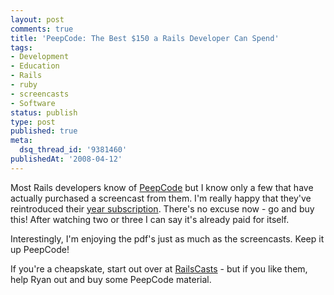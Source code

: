 ```yaml
---
layout: post
comments: true
title: 'PeepCode: The Best $150 a Rails Developer Can Spend'
tags:
- Development
- Education
- Rails
- ruby
- screencasts
- Software
status: publish
type: post
published: true
meta:
  dsq_thread_id: '9381460'
publishedAt: '2008-04-12'
---
```


Most Rails developers know of [PeepCode](https://www.peepcode.com) but I know only a few that have actually purchased a screencast from them. I'm really happy that they've reintroduced their [year subscription](https://peepcode.com/products/unlimited). There's no excuse now - go and buy this! After watching two or three I can say it's already paid for itself.

Interestingly, I'm enjoying the pdf's just as much as the screencasts. Keep it up PeepCode!

If you're a cheapskate, start out over at [RailsCasts](https://www.railscasts.com) - but if you like them, help Ryan out and buy some PeepCode material.
